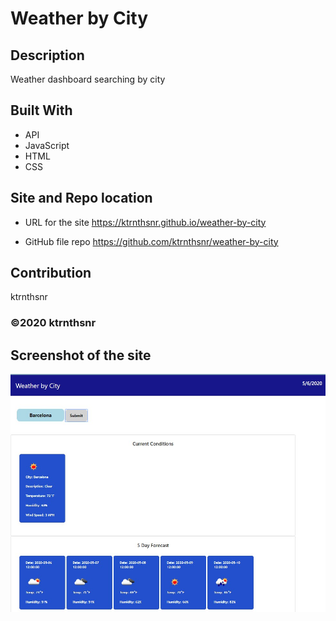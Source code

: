﻿# Weather by City

## Description
Weather dashboard searching by city

## Built With
* API
* JavaScript
* HTML
* CSS

## Site and Repo location

* URL for the site
https://ktrnthsnr.github.io/weather-by-city

* GitHub file repo
https://github.com/ktrnthsnr/weather-by-city


## Contribution
ktrnthsnr

### ©️2020 ktrnthsnr

## Screenshot of the site

![Mockup](./assets/images/weather-by-city.JPG "Weather by City")